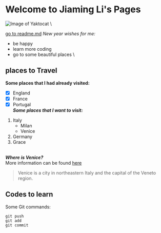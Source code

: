 # Welcome to Jiaming Li's Pages
![Image of Yaktocat](https://octodex.github.com/images/yaktocat.png) \

[go to readme.md](\readme.md)
*New year wishes for me:*
* be happy
* learn more coding
* go to some beautiful places 
\


## places to Travel
**Some places that I had already visited:**
- [x] England
- [x] France
- [x] Portugal 
\
***Some places that I want to visit:***
1. Italy
   - Milan
   - Venice
2. Germany
3. Grace

\
***Where is Venice?***
\
More information can be found [here](https://en.wikipedia.org/wiki/Venice)
>Venice is a city in northeastern Italy and the capital of the Veneto region.

## Codes to learn 
Some Git commands:
```
git push
git add
git commit
```
